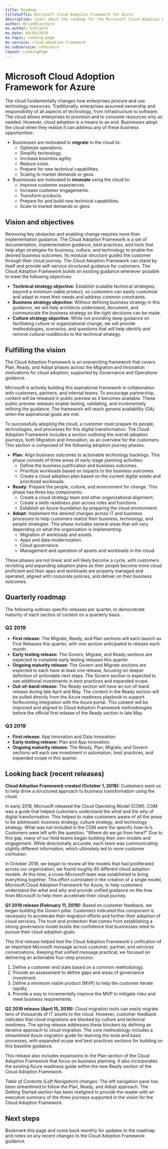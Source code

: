 ```yaml
---
title: Roadmap
titleSuffix: Microsoft Cloud Adoption Framework for Azure
description: Learn about the roadmap for the Microsoft Cloud Adoption Framework for Azure.
author: BrianBlanchard
ms.author: brblanch
ms.date: 04/04/2019
ms.topic: landing-page
ms.service: cloud-adoption-framework
ms.subservice: reference
layout: LandingPage
---
```


# Microsoft Cloud Adoption Framework for Azure

The cloud fundamentally changes how enterprises procure and use technology resources. Traditionally, enterprises assumed ownership and responsibility of all aspects of technology, from infrastructure to software. The cloud allows enterprises to provision and to consume resources only as needed. However, cloud adoption is a means to an end. Businesses adopt the cloud when they realize it can address any of these business opportunities:

- Businesses are motivated to **migrate** to the cloud to:
  - Optimize operations.
  - Simplify technology.
  - Increase business agility.
  - Reduce costs.
  - Prepare for new technical capabilities.
  - Scaling to market demands or geos.
- Businesses are motivated to **innovate** using the cloud to:
  - Improve customer experiences.
  - Increase customer engagements.
  - Transform products.
  - Prepare for and build new technical capabilities.
  - Scale to market demands or geos.

## Vision and objectives

Removing key obstacles and enabling change requires more than implementation guidance. The Cloud Adoption Framework is a set of documentation, implementation guidance, best practices, and tools that help align strategies for business, culture, and technology to enable the desired business outcomes. Its modular structure guides the customer through their cloud journey. The Cloud Adoption Framework can stand by itself and provide self-service structured guidance for customers. The Cloud Adoption Framework builds on existing guidance whenever possible to meet the following objectives:

- **Technical strategy objective:** Establish scalable technical strategies, beyond a minimum viable product, so customers can easily customize and adapt to meet their needs and address common constraints.
- **Business strategy objective:** Without defining business strategy in this guidance, we will help architects understand, document, and communicate the business strategy so the right decisions can be made.
- **Culture strategy objective:** While not providing deep guidance on facilitating culture or organizational change, we will provide methodologies, scenarios, and questions that will help identify and remove cultural roadblocks to the technical strategy.

## Fulfilling the vision

The Cloud Adoption Framework is an overarching framework that covers Plan, Ready, and Adopt phases across the Migration and Innovation motivations for cloud adoption, supported by Governance and Operations guidance.

Microsoft is actively building this aspirational framework in collaboration with customers, partners, and internal teams. To encourage partnership, content will be released in public preview as it becomes available. These public preview releases enable testing, validating, and incrementally refining the guidance. The framework will reach general availability (GA) when the aspirational goals are met.

To successfully adopting the cloud, a customer must prepare its people, technologies, and processes for this digital transformation. The Cloud Adoption Framework includes a section outlining the overall adoption journeys, both Migration and Innovation, as an overview for the customers. This section is composed of the following adoption journey phases:

- **Plan:** Align business outcomes to actionable technology backlogs. This phase consists of three areas of early stage planning activities:
  - Define the business justification and business outcomes.
  - Prioritize workloads based on impacts to the business outcomes.
  - Create a cloud adoption plan based on the current digital estate and prioritized workloads.
- **Ready:** Prepare the people, culture, and environment for change. This phase has three key components:
  - Create a cloud strategy team and other organizational alignment.
  - Create a skills readiness plan across roles and functions.
  - Establish an Azure foundation by preparing the cloud environment.
- **Adopt:** Implement the desired changes across IT and business processes to help customers realize their business, technology, and people strategies. This phase includes several areas that will vary depending on what the organization is implementing:
  - Migration of workloads and assets.
  - Apps and data modernization.
  - Cloud governance.
  - Management and operation of assets and workloads in the cloud.

These phases are not linear and will likely become a cycle, with customers revisiting and expanding adoption plans as their people become more cloud proficient and their apps and workloads are properly managed and operated, aligned with corporate policies, and deliver on their business outcomes.

## Quarterly roadmap

The following outlines specific releases per quarter, to demonstrate maturity of each section of content on a quarterly basis.

### Q2 2019

- **First release:** The Migrate, Ready, and Plan sections will each launch as First Releases this quarter, with one section anticipated to release each month.
- **Early testing release:** The Govern, Migrate, and Ready sections are expected to complete early testing releases this quarter.
- **Ongoing maturity release:** The Govern and Migrate sections are expected to each have at least one release, focusing on deeper definition of actionable next steps. The Govern section is expected to see additional investments in best practices and expanded scope.
- **Out-of-band release:** The Ready section will have an out-of-band release during late April and May. The content in the Ready section will be pulled directly from the Azure readiness playbook to support forthcoming integration with the Azure portal. This content will be improved and aligned to Cloud Adoption Framework methodologies before the official first release of the Ready section in late May.

### Q3 2019

- **First release:** App Innovation and Data Innovation.
- **Early testing release:** Plan and App Innovation.
- **Ongoing maturity release:** The Ready, Plan, Migrate, and Govern sections will each see investment in automation, best practices, and expanded scope in this quarter.

## Looking back (recent releases)

**Cloud Adoption Framework created (October 1, 2018):** Customers want us to help drive a structured approach to business transformation using the cloud.

In early 2018, Microsoft released the Cloud Operating Model (COM). COM was a guide that helped customers understand the _what_ and the _why_ of digital transformation. This helped to make customers aware of all the areas to be addressed: business strategy, culture strategy, and technology strategy. What was not included in the COM were the specific _how-to's_. Customers were left with the question, "Where do we go from here?" Due to this gap, many of our field teams began building their own models and engagement. While directionally accurate, each team was communicating slightly different information, which ultimately led to more customer confusion.

In October 2018, we began to review all the models that had proliferated across our organization, we found roughly 60 different cloud adoption models. At this time, a cross-Microsoft team was established to bring everything together. This effort culminated in the creation of a single model, Microsoft Cloud Adoption Framework for Azure, to help customers understand the _what_ and _why_ and provide unified guidance on the _how_ from Microsoft to help them accelerate their cloud journey.

**Q1 2019 release (February 11, 2019):** Based on customer feedback, we began building the Govern pillar. Customers indicated this component is necessary to accelerate their migration efforts and further their adoption of cloud services. The trust and protection that comes from establishing a strong governance model builds the confidence that businesses need to pursue their cloud adoption goals.

This first release helped test the Cloud Adoption Framework's unification of an important Microsoft message across customer, partner, and services conversations. Keeping that unified message practical, we focused on delivering an actionable four-step process:

1. Define a customer end state based on a common methodology.
2. Provide an assessment to define gaps and areas of governance investment.
3. Define a minimum viable product (MVP) to help the customer iterate rapidly.
4. Provide a way to incrementally improve the MVP to mitigate risks and meet business requirements.

**Q2 2019 release (April 15, 2019):** Cloud migration tools can easily migrate tens of thousands of IT assets to the cloud. However, customer feedback indicates that cloud migrations are blocked by culture and technical readiness. The spring release addresses these blockers by defining an iterative approach to cloud migration. The core methodology includes a streamlined Azure migration guide for learning the tools and basic processes, with expanded scope and best practices sections for building on this baseline guidance.

This release also includes expansions to the Plan section of the Cloud Adoption Framework that focus on business planning. It also incorporates the existing Azure readiness guide within the new Ready section of the Cloud Adoption Framework.

_Table of Contents (Left Navigation) changes:_ The left navigation pane has been streamlined to follow the Plan, Ready, and Adopt approach. The Getting Started section has been realigned to provide the reader with an executive summary of the three journeys supported in the vision for the Cloud Adoption Framework.

## Next steps

Bookmark this page and come back monthly for updates to the roadmap and notes on any recent changes to the Cloud Adoption Framework guidance.
